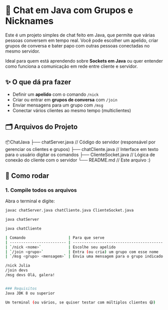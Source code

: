 # 💬 Chat em Java com Grupos e Nicknames

Este é um projeto simples de chat feito em Java, que permite que várias pessoas conversem em tempo real. Você pode escolher um apelido, criar grupos de conversa e bater papo com outras pessoas conectadas no mesmo servidor.

Ideal para quem está aprendendo sobre **Sockets em Java** ou quer entender como funciona a comunicação em rede entre cliente e servidor.

## ✨ O que dá pra fazer

- Definir um **apelido** com o comando `/nick`
- Criar ou entrar em **grupos de conversa** com `/join`
- Enviar mensagens para um grupo com `/msg`
- Conectar vários clientes ao mesmo tempo (multiclientes)

## 🗂️ Arquivos do Projeto

📦ChatJava
├── chatServer.java // Código do servidor (responsável por gerenciar os clientes e grupos)
├── chatCliente.java // Interface em texto para o usuário digitar os comandos
├── ClienteSocket.java // Lógica de conexão do cliente com o servidor
└── README.md // Este arquivo :)

## 🚀 Como rodar

### 1. Compile todos os arquivos
Abra o terminal e digite:
```bash
javac chatServer.java chatCliente.java ClienteSocket.java

java chatServer

java chatCliente

| Comando                   | Para que serve                           |
| ------------------------- | ---------------------------------------- |
| `/nick <nome>`            | Escolhe seu apelido                      |
| `/join <grupo>`           | Entra (ou cria) um grupo com esse nome   |
| `/msg <grupo> <mensagem>` | Envia uma mensagem para o grupo indicado |

/nick Julia
/join devs
/msg devs Olá, galera!


### Requisitos
Java JDK 8 ou superior

Um terminal (ou vários, se quiser testar com múltiplos clientes 😄)
